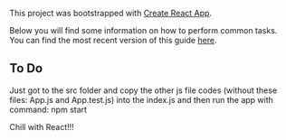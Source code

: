 This project was bootstrapped with [Create React App](https://github.com/facebookincubator/create-react-app).

Below you will find some information on how to perform common tasks.<br>
You can find the most recent version of this guide [here](https://github.com/facebookincubator/create-react-app/blob/master/packages/react-scripts/template/README.md).

## To Do

Just got to the src folder and copy the other js file codes (without these files: App.js and App.test.js) into the index.js and then run the app with command:
  npm start
  
Chill with React!!!
